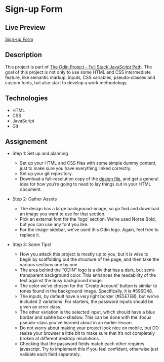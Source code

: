 # Sign-up Form

## Live Preview
[Sign-up Form](https://dak79.github.io/odin-sign-up-form/)

## Description
This project is part of [The Odin Project - Full Stack JavaScript Path](https://www.theodinproject.com/lessons/node-path-intermediate-html-and-css-sign-up-form).
The goal of this project is not only to use some HTML and CSS intermediate feature, like semantic markup, inputs, CSS variables, pseudo-classes and custom fonts, but also start to develop a work methodology. 

## Technologies
* HTML
* CSS
* JavaScript
* Git

## Assignement
* Step 1: Set up and planning
    * Set up your HTML and CSS files with some simple dummy content, just to make sure you have everything linked correctly.
    * Set up your git repository.
    * Download a full-resolution copy of the [design file](./project-design/sign-up-form.png), and get a general idea for how you’re going to need to lay things out in your HTML document.

* Step 2: Gather Assets
    * The design has a large background-image, so go find and download an image you want to use for that section.
    * Pick an external font for the ‘logo’ section. We’ve used Norse Bold, but you can use any font you like.
    * For the image-sidebar, we’ve used this Odin logo. Again, feel free to replace it.

* Step 3: Some Tips!
    * How you attack this project is mostly up to you, but it is wise to begin by scaffolding out the structure of the page, and then take the various sections one by one.
    * The area behind the “ODIN” logo is a div that has a dark, but semi-transparent background color. This enhances the readability of the text against the busy background image.
    * The color we’ve chosen for the ‘Create Account’ button is similar to tones found in the background image. Specifically, it is #596D48.
    * The inputs, by default have a very light border (#E5E7EB), but we’ve included 2 variations. For starters, the password inputs should be given an error class.
    * The other variation is the selected input, which should have a blue border and subtle box-shadow. This can be done with the :focus pseudo-class you’ve learned about in an earlier lesson.
    * Do not worry about making your project look nice on mobile, but DO resize your browser a little bit to make sure that it’s not completely broken at different desktop resolutions.
    * Checking that the password fields match each other requires javascript. Try to implement this if you feel confident, otherwise just validate each field separately.
